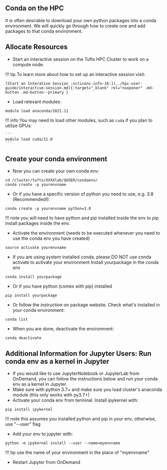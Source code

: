 ## Conda on the HPC

It is often desirable to download your own python packages into a conda environment. We will quickly go through how to create one and add packages to that conda environment.

## Allocate Resources

- Start an interactive session on the Tufts HPC Cluster to work on a compute node.

!!! tip 
    To learn more about how to set up an interactive session visit:
    
    [Start an Interative Session :octicons-info-16:](../hpc-user-guide/interactive-session.md){:target="_blank" rel="noopener" .md-button .md-button--primary }

- Load relevant modules:

```
module load anaconda/2021.11
```

!!! info
    You may need to load other modules, such as `cuda` if you plan to utilize GPUs:
    
    ```
    module load cuda/11.0
    ```

## Create your conda environment

- Now you can create your own conda env:

```
cd /cluster/tufts/XXXXlab/$USER/condaenv/
conda create -p yourenvname
```

- Or if you have a specific version of python you need to use, e.g. 3.8 (Recommended!):

```
conda create -p yourenvname python=3.8 
```

!!! note 
    you will need to have python and pip installed inside the env to pip install packages inside the env.

- Activate the environment (needs to be executed whenever you need to use the conda env you have created)

```
source activate yourenvname
```

- If you are using system installed conda, please DO NOT use conda activate to activate your environment Install yourpackage in the conda env

```
conda install yourpackage
```

- Or if you have python (comes with pip) installed

```
pip install yourpackage
```

- Or follow the instruction on package website. Check what's installed in your conda environment:

```
conda list
```

- When you are done, deactivate the environment:

```
conda deactivate
```

## Additional Information for Jupyter Users: Run conda env as a kernel in Jupyter

- If you would like to use JupyterNotebook or JupyterLab from OnDemand, you can follow the instructions below and run your conda env as a kernel in Jupyter.
- Make sure with python 3.7+ and make sure you load cluster's anaconda module (this only works with py3.7+)
- Activate your conda env from terminal. Install ipykernel with:

```
pip install ipykernel 
```

!!! note
    this assumes you installed python and pip in your env, otherwise, use "--user" flag
    
- Add your env to jupyter with:

```
python -m ipykernel install --user --name=myenvname 
```

!!! tip
    use the name of your environment in the place of "myenvname"
    
- Restart Jupyter from OnDemand 
 
